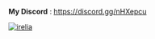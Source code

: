 <b>My Discord</b> : https://discord.gg/nHXepcu

<a href="https://ibb.co/2g37V1v"><img src="https://i.ibb.co/4PRZvn8/irelia.jpg" alt="irelia" border="0"></a>
